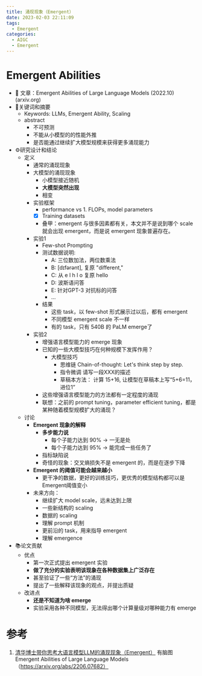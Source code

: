```yaml
---
title: 涌现现象（Emergent） 
date: 2023-02-03 22:11:09
tags:
  - Emergent
categories: 
  - AIGC
  - Emergent  
---
```


<p></p>
<!-- more -->


# Emergent Abilities
  - 🔗 文章：Emergent Abilities of Large Language Models  (2022.10)  (arxiv.org)
  - 🔑关键词和摘要
    - Keywords: LLMs, Emergent Ability, Scaling
    - abstract
      - 不可预测
      - 不能从小模型的的性能外推
      - 是否能通过继续扩大模型规模来获得更多涌现能力
  - ⚙️研究设计和结论
    - 定义
      - 通常的涌现现象
      - 大模型的涌现现象
        - 小模型接近随机
        - **大模型突然出现**
        - 相变
      - 实验框架
        - performance vs 1. FLOPs, model parameters
        - [X] Training datasets
        - 叠甲：emergent 与很多因素都有关，本文并不是说到哪个 scale 就会出现 emergent，而是说 emergent 现象普遍存在。
      - 实验1
        - Few-shot Prompting
        - 测试数据说明:
          - A: 三位数加法，两位数乘法
          - B: [dɪfərənt], 复原 "different," 
          - C: 从 e l h l o 复原 hello
          - D: 波斯语问答
          - E: 针对GPT-3 对抗标的问答
          - ...
        - 结果
          - 这些 task，以 few-shot 形式展示过以后，都有 emergent
          - 不同模型 emergent scale 不一样
          - 有的 task，只有 540B 的 PaLM  emerge了
      - 实验2
        - 增强语言模型能力的 emerge 现象
        - 已知的一些大模型技巧在何种规模下发挥作用？
          - 大模型技巧
            - 思维链 Chain-of-thought: Let's think step by step.
            - 指令微调 请写一段XXX的描述
            - 草稿本方法： 计算 15+16, 让模型在草稿本上写“5+6=11，进位1”
        - 这些增强语言模型能力的方法都有一定程度的涌现
        - 联想：之前的 prompt tuning，parameter efficient tuning，都是某种随着模型规模扩大的涌现？
    - 讨论
      - **Emergent 现象的解释**
        - **多步能力说**
          - 每个子能力达到 90%  -> 一无是处
          - 每个子能力达到 95% -> 能完成一些任务了
        - 指标缺陷说
        - 奇怪的现象：交叉熵损失不是 emergent 的，而是在逐步下降
      - **Emergent 的阈值可能会越来越小**
        - 更干净的数据，更好的训练技巧，更优秀的模型结构都可以是  Emergent阈值变小
      - 未来方向：
        - 继续扩大 model scale，远未达到上限
        - 一些新结构的 scaling
        - 数据的 scaling
        - 理解 prompt 机制
        - 更前沿的 task，用来指导 emergent
        - 理解 emergence
  - 📚论文贡献
    - 优点
      - 第一次正式提出 emergent 实验
      - **做了充分的实验表明该现象在各种数据集上广泛存在**
      - 甚至验证了一些“方法”的涌现
      - 提出了一些解释该现象的观点，并提出质疑
    - 改进点
      - **还是不知道为啥 emerge**
      - 实验采用各种不同模型，无法得出哪个计算量级对哪种能力有 emerge

# 参考
1. [清华博士带你思考大语言模型LLM的涌现现象（Emergent）](https://www.bilibili.com/video/BV1qX4y1i78J/)  有脑图
    Emergent Abilities of Large Language Models （https://arxiv.org/abs/2206.07682）